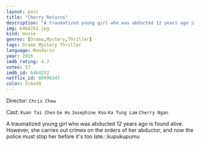 ```yaml
---
layout: post
title: "Cherry Returns"
description: "A traumatized young girl who was abducted 12 years ago is found alive. However, she carries out crimes on the orders of her abductor, and now the police must stop her before it's too late.::kupukupumu.."
img: 6464252.jpg
kind: movie
genres: [Drama,Mystery,Thriller]
tags: Drama Mystery Thriller 
language: Mandarin
year: 2016
imdb_rating: 4.7
votes: 57
imdb_id: 6464252
netflix_id: 80996347
color: 2c6e49
---
```

Director: `Chris Chow`  

Cast: `Kuan Tai Chen` `Ge Hu` `Josephine Koo` `Ka Tung Lam` `Cherry Ngan` 

A traumatized young girl who was abducted 12 years ago is found alive. However, she carries out crimes on the orders of her abductor, and now the police must stop her before it's too late.::kupukupumu